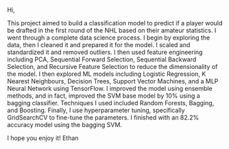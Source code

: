 Hi,

This project aimed to build a classification model to predict if a player would be drafted in the first round of the NHL based on their amateur statistics. I went through a complete data science process. I begin by exploring the data, then I cleaned it and prepared it for the model. I scaled and standardized it and removed outliers. I then used feature engineering including PCA, Sequential Forward Selection, Sequential Backward Selection, and Recursive Feature Selection to reduce the dimensionality of the model. I then explored ML models including Logistic Regression, K Nearest Neighbours, Decision Trees, Support Vector Machines, and a MLP Neural Network using TensorFlow. I improved the model using ensemble methods, and in fact, improved the SVM base model by 10% using a bagging classifier. Techniques I used included Random Forests, Bagging, and Boosting. Finally, I use hyperparameter tuning, specifically GridSearchCV to fine-tune the parameters. I finished with an 82.2% accuracy model using the bagging SVM.

I hope you enjoy it! Ethan
